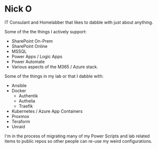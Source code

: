 ﻿# Nick O
IT Consulant and Homelabber that likes to dabble with just about anything.

Some of the the things I actively support:
- SharePoint On-Prem
- SharePoint Online
- MSSQL
- Power Apps / Logic Apps
- Power Automate
- Various aspects of the M365 / Azure stack.

Some of the things in my lab or that I dabble with:
- Ansible
- Docker
   - Authentik
   - Authelia
   - Traefik
- Kubernetes / Azure App Containers
- Proxmox
- Teraform
- Unraid

I'm in the process of migrating many of my Power Scripts and lab related items to public repos so other people can re-use my weird configurations.
